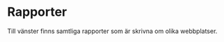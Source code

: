 ---
---
Rapporter
=========================

Till vänster finns samtliga rapporter som är skrivna om olika webbplatser.
